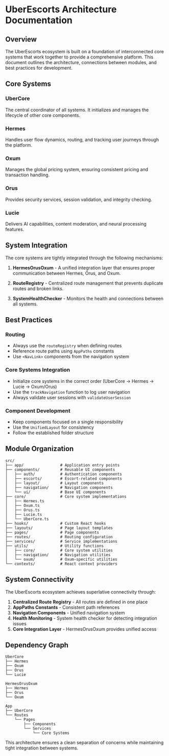 
# UberEscorts Architecture Documentation

## Overview

The UberEscorts ecosystem is built on a foundation of interconnected core systems that work together to provide a comprehensive platform. This document outlines the architecture, connections between modules, and best practices for development.

## Core Systems

### UberCore

The central coordinator of all systems. It initializes and manages the lifecycle of other core components.

### Hermes

Handles user flow dynamics, routing, and tracking user journeys through the platform.

### Oxum

Manages the global pricing system, ensuring consistent pricing and transaction handling.

### Orus

Provides security services, session validation, and integrity checking.

### Lucie

Delivers AI capabilities, content moderation, and neural processing features.

## System Integration

The core systems are tightly integrated through the following mechanisms:

1. **HermesOrusOxum** - A unified integration layer that ensures proper communication between Hermes, Orus, and Oxum.

2. **RouteRegistry** - Centralized route management that prevents duplicate routes and broken links.

3. **SystemHealthChecker** - Monitors the health and connections between all systems.

## Best Practices

### Routing

- Always use the `routeRegistry` when defining routes
- Reference route paths using `AppPaths` constants
- Use `<NavLink>` components from the navigation system

### Core Systems Integration

- Initialize core systems in the correct order (UberCore → Hermes → Lucie → Oxum/Orus)
- Use the `trackNavigation` function to log user navigation
- Always validate user sessions with `validateUserSession`

### Component Development

- Keep components focused on a single responsibility
- Use the `UnifiedLayout` for consistency
- Follow the established folder structure

## Module Organization

```
src/
├── app/                # Application entry points
├── components/         # Reusable UI components
│   ├── auth/           # Authentication components
│   ├── escorts/        # Escort-related components
│   ├── layout/         # Layout components
│   ├── navigation/     # Navigation components
│   └── ui/             # Base UI components
├── core/               # Core system implementations
│   ├── Hermes.ts
│   ├── Oxum.ts
│   ├── Orus.ts
│   ├── Lucie.ts
│   └── UberCore.ts
├── hooks/              # Custom React hooks
├── layouts/            # Page layout templates
├── pages/              # Page components
├── routes/             # Routing configuration
├── services/           # Service implementations
├── utils/              # Utility functions
│   ├── core/           # Core system utilities
│   ├── navigation/     # Navigation utilities
│   └── oxum/           # Oxum-specific utilities
└── contexts/           # React context providers
```

## System Connectivity

The UberEscorts ecosystem achieves superlative connectivity through:

1. **Centralized Route Registry** - All routes are defined in one place
2. **AppPaths Constants** - Consistent path references
3. **Navigation Components** - Unified navigation system
4. **Health Monitoring** - System health checker for detecting integration issues
5. **Core Integration Layer** - HermesOrusOxum provides unified access

## Dependency Graph

```
UberCore
├── Hermes
├── Oxum
├── Orus
└── Lucie

HermesOrusOxum
├── Hermes
├── Orus
└── Oxum

App
├── UberCore
└── Routes
    └── Pages
        ├── Components
        └── Services
            └── Core Systems
```

This architecture ensures a clean separation of concerns while maintaining tight integration between systems.
